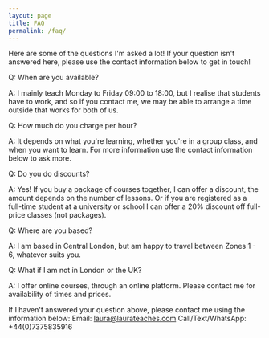 ```yaml
---
layout: page
title: FAQ
permalink: /faq/
---
```


Here are some of the questions I'm asked a lot! If your question isn't answered here, please use the contact information below to get in touch!

Q: When are you available?

A: I mainly teach Monday to Friday 09:00 to  18:00, but I realise that students have to work, and so if you contact me, we may be able to arrange a time outside that works for both of us.


Q: How much do you charge per hour?

A: It depends on what you're learning, whether you're in a group class, and when you want to learn. For more information use the contact information below to ask more.


Q: Do you do discounts?

A: Yes! If you buy a package of courses together, I can offer a discount, the amount depends on the number of lessons. Or if you are registered as a full-time student at a university or school I can offer a 20% discount off full-price classes (not packages).


Q: Where are you based?

A: I am based in Central London, but am happy to travel between Zones 1 - 6, whatever suits you.


Q: What if I am not in London or the UK?

A: I offer online courses, through an online platform. Please contact me for availability of times and prices.


If I haven't answered your question above, please contact me using the information below:
Email: laura@laurateaches.com
Call/Text/WhatsApp: +44(0)7375835916
